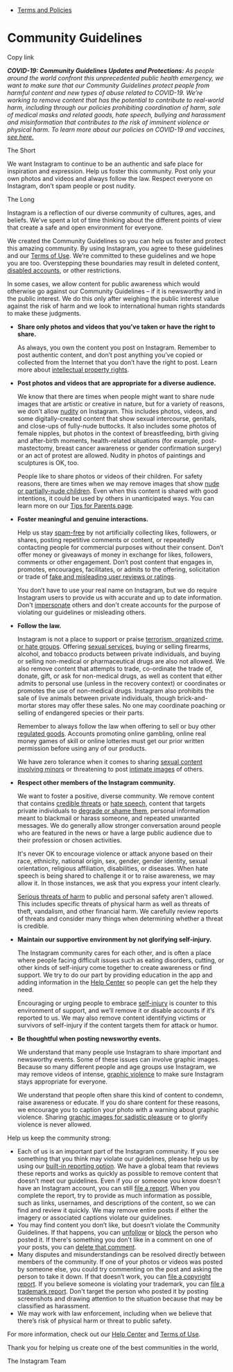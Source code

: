 *   [Terms and Policies](https://help.instagram.com/1417489251945243/?helpref=breadcrumb)

Community Guidelines
====================

Copy link

_**COVID-19: Community Guidelines Updates and Protections:** As people around the world confront this unprecedented public health emergency, we want to make sure that our Community Guidelines protect people from harmful content and new types of abuse related to COVID-19. We’re working to remove content that has the potential to contribute to real-world harm, including through our policies prohibiting coordination of harm, sale of medical masks and related goods, hate speech, bullying and harassment and misinformation that contributes to the risk of imminent violence or physical harm. To learn more about our policies on COVID-19 and vaccines, [see here.](https://help.instagram.com/697825587576762?helpref=faq_content)_

The Short

We want Instagram to continue to be an authentic and safe place for inspiration and expression. Help us foster this community. Post only your own photos and videos and always follow the law. Respect everyone on Instagram, don’t spam people or post nudity.

The Long

Instagram is a reflection of our diverse community of cultures, ages, and beliefs. We’ve spent a lot of time thinking about the different points of view that create a safe and open environment for everyone.

We created the Community Guidelines so you can help us foster and protect this amazing community. By using Instagram, you agree to these guidelines and our [Terms of Use](https://www.instagram.com/legal/terms). We’re committed to these guidelines and we hope you are too. Overstepping these boundaries may result in deleted content, [disabled accounts](https://help.instagram.com/366993040048856?helpref=faq_content), or other restrictions.

In some cases, we allow content for public awareness which would otherwise go against our Community Guidelines – if it is newsworthy and in the public interest. We do this only after weighing the public interest value against the risk of harm and we look to international human rights standards to make these judgments.

*   **Share only photos and videos that you’ve taken or have the right to share.**
    
    As always, you own the content you post on Instagram. Remember to post authentic content, and don’t post anything you’ve copied or collected from the Internet that you don’t have the right to post. Learn more about [intellectual property rights](https://help.instagram.com/126382350847838?helpref=faq_content).
    
*   **Post photos and videos that are appropriate for a diverse audience.**
    
    We know that there are times when people might want to share nude images that are artistic or creative in nature, but for a variety of reasons, we don’t allow [nudity](https://l.instagram.com/?u=https%3A%2F%2Fwww.facebook.com%2Fcommunitystandards%2Fadult_nudity_sexual_activity&e=AT0jVSbagktJC7sqoa7GtLq3aYLNM1LDAH4THht3vj8R_eGEUajNPpe6R-n3TLNXsAkRzuSRIQBtijNEwUjFyqObmLK7KG8Q8hKiKbqDLD2dqQq0g6ZcVIVUTcGS_GOr6MTUA7_P8ik171VhxhWys5GlGWpQy9E2yd71TQ) on Instagram. This includes photos, videos, and some digitally-created content that show sexual intercourse, genitals, and close-ups of fully-nude buttocks. It also includes some photos of female nipples, but photos in the context of breastfeeding, birth giving and after-birth moments, health-related situations (for example, post-mastectomy, breast cancer awareness or gender confirmation surgery) or an act of protest are allowed. Nudity in photos of paintings and sculptures is OK, too.
    
    People like to share photos or videos of their children. For safety reasons, there are times when we may remove images that show [nude or partially-nude children](https://l.instagram.com/?u=https%3A%2F%2Fwww.facebook.com%2Fcommunitystandards%2Fchild_nudity_sexual_exploitation&e=AT0jVSbagktJC7sqoa7GtLq3aYLNM1LDAH4THht3vj8R_eGEUajNPpe6R-n3TLNXsAkRzuSRIQBtijNEwUjFyqObmLK7KG8Q8hKiKbqDLD2dqQq0g6ZcVIVUTcGS_GOr6MTUA7_P8ik171VhxhWys5GlGWpQy9E2yd71TQ). Even when this content is shared with good intentions, it could be used by others in unanticipated ways. You can learn more on our [Tips for Parents page](https://help.instagram.com/154475974694511/?helpref=faq_content).
    
*   **Foster meaningful and genuine interactions.**
    
    Help us stay [spam-free](https://l.instagram.com/?u=https%3A%2F%2Fwww.facebook.com%2Fcommunitystandards%2Fspam&e=AT0jVSbagktJC7sqoa7GtLq3aYLNM1LDAH4THht3vj8R_eGEUajNPpe6R-n3TLNXsAkRzuSRIQBtijNEwUjFyqObmLK7KG8Q8hKiKbqDLD2dqQq0g6ZcVIVUTcGS_GOr6MTUA7_P8ik171VhxhWys5GlGWpQy9E2yd71TQ) by not artificially collecting likes, followers, or shares, posting repetitive comments or content, or repeatedly contacting people for commercial purposes without their consent. Don’t offer money or giveaways of money in exchange for likes, followers, comments or other engagement. Don’t post content that engages in, promotes, encourages, facilitates, or admits to the offering, solicitation or trade of [fake and misleading user reviews or ratings](https://l.instagram.com/?u=https%3A%2F%2Fwww.facebook.com%2Fcommunitystandards%2Ffraud_deception&e=AT0jVSbagktJC7sqoa7GtLq3aYLNM1LDAH4THht3vj8R_eGEUajNPpe6R-n3TLNXsAkRzuSRIQBtijNEwUjFyqObmLK7KG8Q8hKiKbqDLD2dqQq0g6ZcVIVUTcGS_GOr6MTUA7_P8ik171VhxhWys5GlGWpQy9E2yd71TQ).
    
    You don’t have to use your real name on Instagram, but we do require Instagram users to provide us with accurate and up to date information. Don't [impersonate](https://l.instagram.com/?u=https%3A%2F%2Fwww.facebook.com%2Fcommunitystandards%2Fmisrepresentation&e=AT0jVSbagktJC7sqoa7GtLq3aYLNM1LDAH4THht3vj8R_eGEUajNPpe6R-n3TLNXsAkRzuSRIQBtijNEwUjFyqObmLK7KG8Q8hKiKbqDLD2dqQq0g6ZcVIVUTcGS_GOr6MTUA7_P8ik171VhxhWys5GlGWpQy9E2yd71TQ) others and don't create accounts for the purpose of violating our guidelines or misleading others.
    
*   **Follow the law.**
    
    Instagram is not a place to support or praise [terrorism, organized crime, or hate groups](https://l.instagram.com/?u=https%3A%2F%2Fwww.facebook.com%2Fcommunitystandards%2Fdangerous_individuals_organizations&e=AT0jVSbagktJC7sqoa7GtLq3aYLNM1LDAH4THht3vj8R_eGEUajNPpe6R-n3TLNXsAkRzuSRIQBtijNEwUjFyqObmLK7KG8Q8hKiKbqDLD2dqQq0g6ZcVIVUTcGS_GOr6MTUA7_P8ik171VhxhWys5GlGWpQy9E2yd71TQ). Offering [sexual services](https://l.instagram.com/?u=https%3A%2F%2Fwww.facebook.com%2Fcommunitystandards%2Fsexual_solicitation&e=AT0jVSbagktJC7sqoa7GtLq3aYLNM1LDAH4THht3vj8R_eGEUajNPpe6R-n3TLNXsAkRzuSRIQBtijNEwUjFyqObmLK7KG8Q8hKiKbqDLD2dqQq0g6ZcVIVUTcGS_GOr6MTUA7_P8ik171VhxhWys5GlGWpQy9E2yd71TQ), buying or selling firearms, alcohol, and tobacco products between private individuals, and buying or selling non-medical or pharmaceutical drugs are also not allowed. We also remove content that attempts to trade, co-ordinate the trade of, donate, gift, or ask for non-medical drugs, as well as content that either admits to personal use (unless in the recovery context) or coordinates or promotes the use of non-medical drugs. Instagram also prohibits the sale of live animals between private individuals, though brick-and-mortar stores may offer these sales. No one may coordinate poaching or selling of endangered species or their parts.
    
    Remember to always follow the law when offering to sell or buy other [regulated goods](https://l.instagram.com/?u=https%3A%2F%2Fwww.facebook.com%2Fcommunitystandards%2Fregulated_goods&e=AT0jVSbagktJC7sqoa7GtLq3aYLNM1LDAH4THht3vj8R_eGEUajNPpe6R-n3TLNXsAkRzuSRIQBtijNEwUjFyqObmLK7KG8Q8hKiKbqDLD2dqQq0g6ZcVIVUTcGS_GOr6MTUA7_P8ik171VhxhWys5GlGWpQy9E2yd71TQ). Accounts promoting online gambling, online real money games of skill or online lotteries must get our prior written permission before using any of our products.
    
    We have zero tolerance when it comes to sharing [sexual content involving minors](https://l.instagram.com/?u=https%3A%2F%2Fwww.facebook.com%2Fcommunitystandards%2Fchild_nudity_sexual_exploitation&e=AT0jVSbagktJC7sqoa7GtLq3aYLNM1LDAH4THht3vj8R_eGEUajNPpe6R-n3TLNXsAkRzuSRIQBtijNEwUjFyqObmLK7KG8Q8hKiKbqDLD2dqQq0g6ZcVIVUTcGS_GOr6MTUA7_P8ik171VhxhWys5GlGWpQy9E2yd71TQ) or threatening to post [intimate images](https://l.instagram.com/?u=https%3A%2F%2Fwww.facebook.com%2Fcommunitystandards%2Fsexual_exploitation_adults&e=AT0jVSbagktJC7sqoa7GtLq3aYLNM1LDAH4THht3vj8R_eGEUajNPpe6R-n3TLNXsAkRzuSRIQBtijNEwUjFyqObmLK7KG8Q8hKiKbqDLD2dqQq0g6ZcVIVUTcGS_GOr6MTUA7_P8ik171VhxhWys5GlGWpQy9E2yd71TQ) of others.
    
*   **Respect other members of the Instagram community.**
    
    We want to foster a positive, diverse community. We remove content that contains [credible threats](https://l.instagram.com/?u=https%3A%2F%2Fwww.facebook.com%2Fcommunitystandards%2Fcredible_violence&e=AT0jVSbagktJC7sqoa7GtLq3aYLNM1LDAH4THht3vj8R_eGEUajNPpe6R-n3TLNXsAkRzuSRIQBtijNEwUjFyqObmLK7KG8Q8hKiKbqDLD2dqQq0g6ZcVIVUTcGS_GOr6MTUA7_P8ik171VhxhWys5GlGWpQy9E2yd71TQ) or [hate speech](https://l.instagram.com/?u=https%3A%2F%2Fwww.facebook.com%2Fcommunitystandards%2Fhate_speech&e=AT0jVSbagktJC7sqoa7GtLq3aYLNM1LDAH4THht3vj8R_eGEUajNPpe6R-n3TLNXsAkRzuSRIQBtijNEwUjFyqObmLK7KG8Q8hKiKbqDLD2dqQq0g6ZcVIVUTcGS_GOr6MTUA7_P8ik171VhxhWys5GlGWpQy9E2yd71TQ), content that targets private individuals to [degrade or shame them](https://l.instagram.com/?u=https%3A%2F%2Fwww.facebook.com%2Fcommunitystandards%2Fbullying&e=AT0jVSbagktJC7sqoa7GtLq3aYLNM1LDAH4THht3vj8R_eGEUajNPpe6R-n3TLNXsAkRzuSRIQBtijNEwUjFyqObmLK7KG8Q8hKiKbqDLD2dqQq0g6ZcVIVUTcGS_GOr6MTUA7_P8ik171VhxhWys5GlGWpQy9E2yd71TQ), personal information meant to blackmail or harass someone, and repeated unwanted messages. We do generally allow stronger conversation around people who are featured in the news or have a large public audience due to their profession or chosen activities.
    
    It's never OK to encourage violence or attack anyone based on their race, ethnicity, national origin, sex, gender, gender identity, sexual orientation, religious affiliation, disabilities, or diseases. When hate speech is being shared to challenge it or to raise awareness, we may allow it. In those instances, we ask that you express your intent clearly.
    
    [Serious threats of harm](https://l.instagram.com/?u=https%3A%2F%2Fwww.facebook.com%2Fcommunitystandards%2Fcredible_violence&e=AT0jVSbagktJC7sqoa7GtLq3aYLNM1LDAH4THht3vj8R_eGEUajNPpe6R-n3TLNXsAkRzuSRIQBtijNEwUjFyqObmLK7KG8Q8hKiKbqDLD2dqQq0g6ZcVIVUTcGS_GOr6MTUA7_P8ik171VhxhWys5GlGWpQy9E2yd71TQ) to public and personal safety aren't allowed. This includes specific threats of physical harm as well as threats of theft, vandalism, and other financial harm. We carefully review reports of threats and consider many things when determining whether a threat is credible.
    
*   **Maintain our supportive environment by not glorifying self-injury.**
    
    The Instagram community cares for each other, and is often a place where people facing difficult issues such as eating disorders, cutting, or other kinds of self-injury come together to create awareness or find support. We try to do our part by providing education in the app and adding information in the [Help Center](https://help.instagram.com/) so people can get the help they need.
    
    Encouraging or urging people to embrace [self-injury](https://l.instagram.com/?u=https%3A%2F%2Fwww.facebook.com%2Fcommunitystandards%2Fsuicide_self_injury_violence&e=AT0jVSbagktJC7sqoa7GtLq3aYLNM1LDAH4THht3vj8R_eGEUajNPpe6R-n3TLNXsAkRzuSRIQBtijNEwUjFyqObmLK7KG8Q8hKiKbqDLD2dqQq0g6ZcVIVUTcGS_GOr6MTUA7_P8ik171VhxhWys5GlGWpQy9E2yd71TQ) is counter to this environment of support, and we’ll remove it or disable accounts if it’s reported to us. We may also remove content identifying victims or survivors of self-injury if the content targets them for attack or humor.
    
*   **Be thoughtful when posting newsworthy events.**
    
    We understand that many people use Instagram to share important and newsworthy events. Some of these issues can involve graphic images. Because so many different people and age groups use Instagram, we may remove videos of intense, [graphic violence](https://l.instagram.com/?u=https%3A%2F%2Fwww.facebook.com%2Fcommunitystandards%2Fgraphic_violence&e=AT0jVSbagktJC7sqoa7GtLq3aYLNM1LDAH4THht3vj8R_eGEUajNPpe6R-n3TLNXsAkRzuSRIQBtijNEwUjFyqObmLK7KG8Q8hKiKbqDLD2dqQq0g6ZcVIVUTcGS_GOr6MTUA7_P8ik171VhxhWys5GlGWpQy9E2yd71TQ) to make sure Instagram stays appropriate for everyone.
    
    We understand that people often share this kind of content to condemn, raise awareness or educate. If you do share content for these reasons, we encourage you to caption your photo with a warning about graphic violence. Sharing [graphic images for sadistic pleasure](https://l.instagram.com/?u=https%3A%2F%2Fwww.facebook.com%2Fcommunitystandards%2Fcruel_insensitive&e=AT0jVSbagktJC7sqoa7GtLq3aYLNM1LDAH4THht3vj8R_eGEUajNPpe6R-n3TLNXsAkRzuSRIQBtijNEwUjFyqObmLK7KG8Q8hKiKbqDLD2dqQq0g6ZcVIVUTcGS_GOr6MTUA7_P8ik171VhxhWys5GlGWpQy9E2yd71TQ) or to glorify violence is never allowed.
    

Help us keep the community strong:

*   Each of us is an important part of the Instagram community. If you see something that you think may violate our guidelines, please help us by using our [built-in reporting option](https://help.instagram.com/165828726894770?helpref=faq_content). We have a global team that reviews these reports and works as quickly as possible to remove content that doesn’t meet our guidelines. Even if you or someone you know doesn’t have an Instagram account, you can still [file a report](https://help.instagram.com/contact/383679321740945). When you complete the report, try to provide as much information as possible, such as links, usernames, and descriptions of the content, so we can find and review it quickly. We may remove entire posts if either the imagery or associated captions violate our guidelines.
*   You may find content you don’t like, but doesn’t violate the Community Guidelines. If that happens, you can [unfollow](https://help.instagram.com/286340048138725?helpref=faq_content) or [block](https://help.instagram.com/426700567389543/?helpref=faq_content) the person who posted it. If there's something you don't like in a comment on one of your posts, you can [delete that comment](https://help.instagram.com/289098941190483?helpref=faq_content).
*   Many disputes and misunderstandings can be resolved directly between members of the community. If one of your photos or videos was posted by someone else, you could try commenting on the post and asking the person to take it down. If that doesn’t work, you can [file a copyright report](https://help.instagram.com/126382350847838?helpref=faq_content). If you believe someone is violating your trademark, you can [file a trademark report](https://help.instagram.com/222826637847963?helpref=faq_content). Don't target the person who posted it by posting screenshots and drawing attention to the situation because that may be classified as harassment.
*   We may work with law enforcement, including when we believe that there’s risk of physical harm or threat to public safety.

For more information, check out our [Help Center](https://help.instagram.com/) and [Terms of Use](https://l.instagram.com/?u=http%3A%2F%2Finstagram.com%2Flegal%2Fterms%2F%23&e=AT0jVSbagktJC7sqoa7GtLq3aYLNM1LDAH4THht3vj8R_eGEUajNPpe6R-n3TLNXsAkRzuSRIQBtijNEwUjFyqObmLK7KG8Q8hKiKbqDLD2dqQq0g6ZcVIVUTcGS_GOr6MTUA7_P8ik171VhxhWys5GlGWpQy9E2yd71TQ).

Thank you for helping us create one of the best communities in the world,

The Instagram Team